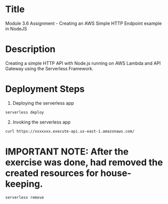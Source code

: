 # Title
Module 3.6 Assignment - Creating an AWS Simple HTTP Endpoint example in NodeJS

# Description
Creating a simple HTTP API with Node.js running on AWS Lambda and API Gateway using the Serverless Framework.

# Deployment Steps

1. Deploying the serverless app
```bash
serverless deploy
```
2. Invoking the serverless app
```bash
curl https://xxxxxxx.execute-api.us-east-1.amazonaws.com/
```

# IMPORTANT NOTE: After the exercise was done, had removed the created resources for house-keeping.
```bash
serverless remove
```
